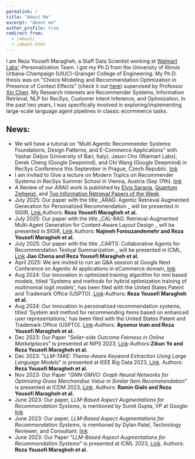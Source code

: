 ```yaml
---
permalink: /
title: "About Me"
excerpt: "About me"
author_profile: true
redirect_from: 
  - /about/
  - /about.html
---
```

I am Reza Yousefi Maragheh, a Staff Data Scientist working at [Walmart Labs'](https://www.linkedin.com/company/walmartglobaltech/about/)-Personalization Team. I got my Ph.D from the University of Illinois Urbana-Champaign (UIUC)-Grainger College of Engineering. My Ph.D. thesis was on "Choice Modeling and Recommendation Optimization in Presence of Context Effects" (check it out [here](https://www.ideals.illinois.edu/items/121110)) supervised by Professor [Xin Chen](https://ise.illinois.edu/directory/profile/xinchen). My Research interests are Recommender Systems, Information Retrieval, NLP for RecSys, Customer Intent Inference, and Optimization. In the past two years, I was specifically involved in exploring/implementing large-scale language agent pipelines in classic ecormmerce tasks.

## News:
  * We will have a tutorial on "Multi Agentic Recommender Systems: Foundations, Design Patterns, and E-Commerce Applications" with Yashar Deljoo (University of Bari, Italy), Jason Cho (Walmart Labs), Derek Cheng (Google Deepmind), and Chi Wang (Google Deepmind) in RecSys Conference this September in Prague, Czech Republic.  [link](https://recsys.acm.org/recsys25/tutorials/)
  * I am invited to Give a lecture on Modern Topics on Recommender Systems in RecSys Summer School in Vienna, Austria (Sep 17th). [link](https://recsys-lab.at/rsss2025/schedule/)
  * A Review of our _ARAG_ work is published by [Elvis Saravia](https://www.linkedin.com/posts/omarsar_agentic-rag-for-personalized-recommendation-activity-7347722779326070784-Qn_V/), [Quantum Zeitgeist](https://quantumzeitgeist.com/agentic-rag-improves-personalised-recommendations-with-enhanced-contextual-understanding/), and [Top Information Retrieval Papers of the Week](https://recsys.substack.com/p/towards-unified-ranking-foundation?open=false#%C2%A7arag-agentic-retrieval-augmented-generation-for-personalized-recommendation).
  * July 2025: Our paper with the title _ARAG: Agentic Retrieval Augmented Generation for Personalized Recommendation
_ will be presented in SIGIR, [Link](https://arxiv.org/abs/2506.21934),Authors: **Reza Yousefi Maragheh et al.**
  * July 2025: Our paper with the title _CAL-RAG: Retrieval-Augmented Multi-Agent Generation for Content-Aware Layout Design
_ will be presented in SIGIR, [Link](https://arxiv.org/abs/2506.21934) Authors: **Najmeh Forouzandemehr and Reza Yousefi Maragheh et al.**
  * July 2025: Our paper with the title _CARTS: Collaborative Agents for Recommendation Textual Summarization
_ will be presented in ICML, [Link](https://arxiv.org/abs/2506.17765) **Jiao Chena and Reza Yousefi Maragheh et al.**
  * April 2025: We are invited to run an Q&A session at Google Next Conference on Agentic AI applications in eCommerce domain, [link](https://cloud.withgoogle.com/next/25)
  * Aug 2024: Our innovation in optimized training algorithm for mnl based models, titled 'Systems and methods for hybrid optimization training of multinomial logit models', has been filed with the United States Patent and Trademark Office (USPTO). [Link](https://patentimages.storage.googleapis.com/ef/4f/9c/1c69e2b67c2bc3/US20240256874A1.pdf)-Authors: **Reza Yousefi Maragheh et al.**
  * Aug 2024: Our innovation in personalized recommendation systems, titled 'System and method for recommending items based on enhanced user representations,' has been filed with the United States Patent and Trademark Office (USPTO). [Link](https://patentimages.storage.googleapis.com/02/ed/a5/8e7927d54b25d4/US20240242069A1.pdf)-Authors: **Aysenur Inan and Reza Yousefi Maragheh et al.**
  * Dec 2023: Our Paper "_Seller-side Outcome Fairness in Online Marketplaces_" is presented at NIPS 2023, [Link](https://arxiv.org/pdf/2312.03253.pdf)-Authors:**Zikun Ye and Reza Yousefi Maragheh et al.**
  * Dec 2023: "_LLM-TAKE: Theme-Aware Keyword Extraction Using Large Language Models_" is presented at IEEE Big Data 2023, [Link](https://arxiv.org/pdf/2312.00909.pdf). Authors: **Reza Yousefi Maragheh et al.** 
  * Nov 2023: Our Paper "_GNN-GMVO: Graph Neural Networks for Optimizing Gross Merchandise Value in Similar Item Recommendation_" is presented at ICDM 2023, [Link](https://arxiv.org/pdf/2310.17732.pdf). Authors: **Ramin Giahi and Reza Yousefi Maragheh et al.** 
  * June 2023: Our paper, _LLM-Based Aspect Augmentations for Recommendation Systems_, is mentioned by Sumit Gupta, VP at Google: [link](https://www.linkedin.com/posts/sumitg_generativeai-activity-7091812917733429248-h-kM?utm_source=share&utm_medium=member_desktop)
  * June 2023: Our paper, _LLM-Based Aspect Augmentations for Recommendation Systems_, is mentioned by Dylan Patel, Technology Reviewer, and Consultant: [link](https://twitter.com/dylan522p/status/1685035692915843080)
  * June 2023: Our Paper "_LLM-Based Aspect Augmentations for Recommendation Systems_" is presented at ICML 2023, [Link](https://openreview.net/forum?id=bStpLVqv1H). Authors: **Reza Yousefi Maragheh et al.**
   
